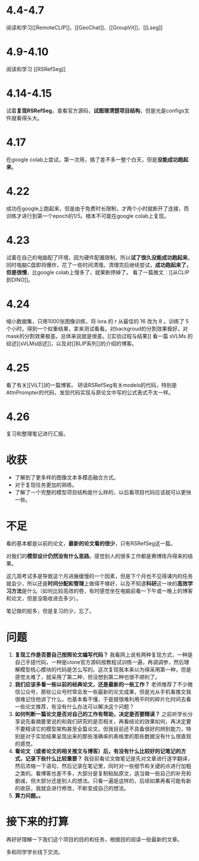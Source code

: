 # 4.4-4.7
阅读和学习[[RemoteCLIP]]、[[GeoChat]]、[[GroupVit]]、[[Lseg]]
# 4.9-4.10
阅读和学习 [[RSRefSeg]]
# 4.14-4.15
试着**复现RSRefSeg**，查看官方源码，**试图理清楚项目结构**，但是光是configs文件就看得头大。
# 4.17
在google colab上尝试，第一次用，搞了差不多一整个白天，但是**没能成功跑起来**。
# 4.22
成功在google上跑起来，但是由于免费时长限制，才两个小时就断开了连接，而训练才进行到第一个epoch的1/5。根本不可能在google colab上复现。
# 4.23
试着在自己的电脑配了环境，因为硬件配置限制，所以**试了很久没能成功跑起来**。同时电脑C盘即将爆炸，花了一些时间清理。清理完后继续尝试，**成功跑起来了，但是很慢**，比google colab上慢多了，就果断停掉了。
看了一篇推文：[[从CLIP到DINO]]。
# 4.24 
缩小数据集，只用1000张图像训练，将 lora 的 r 从最佳的 16 改为 8 。训练了 5 个小时，得到一个权重结果，拿来测试看看。对backgroud的分割效果极好，对mask的分割效果极差。总体来说就是很差。[[实验过程与结果]]
看一篇 sVLMs 的综述[[sVLMs综述]]，以及对[[BLIP系列]]的介绍的博客。
# 4.25
看了有关[[ViLT]]的一篇博客。
研读RSRefSeg有关models的代码，特别是AttnPrompter的代码，发现代码实现与原论文中写的公式表式不太一样。
# 4.26
复习和整理笔记进行汇报。
# 收获

* 了解到了更多样的图像文本多模态融合方式。
* 对于复现任务更加的熟练。
* 了解了一个完整的模型项目结构是什么样的，以后看项目代码应该就可以更快一些。
# 不足

看的基本都是以前的论文，**最新的论文看的很少**，只有RSRefSeg这一篇。

对我们的**模型设计仍然没有什么思路**。感觉别人的很多工作都是赛博炼丹得来的结果。

这几周考试多是导致这个月进展缓慢的一个因素，但是下个月也不见得课内的任务就会少，所以还是**时间分配和管理**上做得不够好，以及不知道**科研**这一块的**高效学习方法**是什么（如何比较高效的卷，有时感觉坐在电脑前看一下午或一晚上的博客和论文，但是没吸收进去多少）。

笔记做的挺多，但是复习的少，忘了。

# 问题

1. **复现工作是否要自己按照论文编写代码？** 我看网上说有两种复现方式，一种是自己手搓代码，一种是clone官方源码按教程试训练一遍，再调调参，然后理解模型核心模块的代码是怎么写的。这次复现我本来以为得采用第一种，但是感觉太难了，就采用了第二种，但没想到第二种也很不顺利了。
2. **我们应该多看一些以前的经典论文，还是最新的一些工作？** 老师推荐了不少微信公众号，那些公众号时常会发一些最新的论文成果，但是光从手机看推文我很难记住他讲了什么，也基本看不懂，于是就很难利用平时的碎片化时间去看一些论文推荐，有没有什么办法可以解决这个问题？
3. **如何判断一篇论文是否对自己的工作有帮助，决定是否要精读？** 之前听学长分享说先看摘要里说的和我们研究的是否相关，再看结论的效果如何，再决定要不要精读它的模型架构甚至全篇论文。但我目前还不具备很好的辨别能力，特别是对于实验结果呈现出来的那些准确率的表格里的那些数据没有什么很直观的感觉。
4. **看论文（或者论文的相关推文与博客）后，有没有什么比较好的记笔记的方式，记录下些什么比较重要？** 我目前看论文做笔记是先对文章进行逐字翻译，然后浓缩一下语句，然后记录在笔记里，同时对一些细节和关键的点进行加粗之类的。看博客也差不多，大部分是复制粘贴原文，适当做一些自己的补充和删减，但大部分还是别人的想法。只看一遍是这样的，后续如果再看可能有新的收获，我就会进行修改，不断变成自己的想法。
5. **算力问题。。**

# 接下来的打算

再好好理解一下我们这个项目的目的和任务，根据目的阅读一些最新的文章。

多和同学学长线下交流。

